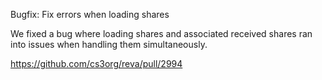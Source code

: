 Bugfix: Fix errors when loading shares

We fixed a bug where loading shares and associated received shares ran into issues when handling them simultaneously.

https://github.com/cs3org/reva/pull/2994
